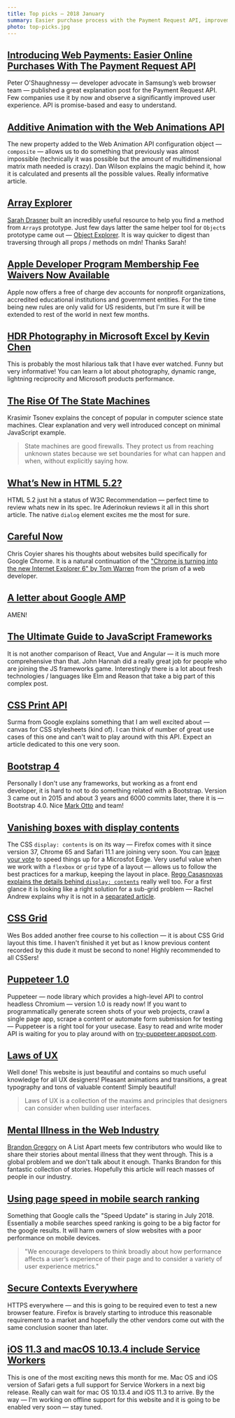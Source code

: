```yaml
---
title: Top picks — 2018 January
summary: Easier purchase process with the Payment Request API, improvements to the Web Animations API, Array & Object explorer, changes in Apple Developer Program, HDR Photography in Microsoft Excel, rise of the state machines, HTML 5.2, AMP drama, JavaScript frameworks, CSS Print API, brand new Bootstrap 4, CSS Grid by Wes Bos, laws of good UX, mobile search ranking changes, HTTPS everywhere, Safari meets Service Workers and more!
photo: top-picks.jpg
---
```


## [Introducing Web Payments: Easier Online Purchases With The Payment Request API](https://www.smashingmagazine.com/2018/01/online-purchase-payment-request-api/)

Peter O'Shaughnessy — developer advocate in Samsung’s web browser team — published a great explanation post for the Payment Request API. Few companies use it by now and observe a significantly improved user experience. API is promise-based and easy to understand.


## [Additive Animation with the Web Animations API](https://css-tricks.com/additive-animation-web-animations-api/)

The new property added to the Web Animation API configuration object — `composite` — allows us to do something that previously was almost impossible (technically it was possible but the amount of multidimensional matrix math needed is crazy). Dan Wilson explains the magic behind it, how it is calculated and presents all the possible values. Really informative article.


## [Array Explorer](https://sdras.github.io/array-explorer/)

[Sarah Drasner](https://twitter.com/sarah_edo) built an incredibly useful resource to help you find a method from `Array`s prototype. Just few days latter the same helper tool for `Object`s prototype came out — [Object Explorer](https://sdras.github.io/object-explorer/). It is way quicker to digest than traversing through all props / methods on mdn! Thanks Sarah!


## [Apple Developer Program Membership Fee Waivers Now Available](https://developer.apple.com/news/?id=01032018a)

Apple now offers a free of charge dev accounts for nonprofit organizations, accredited educational institutions and government entities. For the time being new rules are only valid for US residents, but I'm sure it will be extended to rest of the world in next few months.


## [HDR Photography in Microsoft Excel by Kevin Chen](https://youtu.be/bkQJdaGGVM8)

This is probably the most hilarious talk that I have ever watched. Funny but very informative! You can learn a lot about photography, dynamic range, lightning reciprocity and Microsoft products performance.


## [The Rise Of The State Machines](https://www.smashingmagazine.com/2018/01/rise-state-machines/)

Krasimir Tsonev explains the concept of popular in computer science state machines. Clear explanation and very well introduced concept on minimal JavaScript example. 

> State machines are good firewalls. They protect us from reaching unknown states because we set boundaries for what can happen and when, without explicitly saying how.


## [What’s New in HTML 5.2?](https://bitsofco.de/whats-new-in-html-5-2/)

HTML 5.2 just hit a status of W3C Recommendation — perfect time to review whats new in its spec. Ire Aderinokun reviews it all in this short article. The native `dialog` element excites me the most for sure.


## [Careful Now](https://css-tricks.com/careful-now/)

Chris Coyier shares his thoughts about websites build specifically for Google Chrome. It is a natural continuation of the ["Chrome is turning into the new Internet Explorer 6" by Tom Warren](https://www.theverge.com/2018/1/4/16805216/google-chrome-only-sites-internet-explorer-6-web-standards) from the prism of a web developer.


## [A letter about Google AMP](http://ampletter.org/)

AMEN!


## [The Ultimate Guide to JavaScript Frameworks](https://javascriptreport.com/the-ultimate-guide-to-javascript-frameworks/)

It is not another comparison of React, Vue and Angular — it is much more comprehensive than that. John Hannah did a really great job for people who are joining the JS frameworks game. Interestingly there is a lot about fresh technologies / languages like Elm and Reason that take a big part of this complex post.


##  [CSS Print API](https://developers.google.com/web/updates/2018/01/paintapi)

Surma from Google explains something that I am well excited about — canvas for CSS stylesheets (kind of). I can think of number of great use cases of this one and can't wait to play around with this API. Expect an article dedicated to this one very soon.


## [Bootstrap 4](http://blog.getbootstrap.com/2018/01/18/bootstrap-4/)

Personally I don't use any frameworks, but working as a front end developer, it is hard to not to do something related with a Bootstrap. Version 3 came out in 2015 and about 3 years and 6000 commits later, there it is — Bootstrap 4.0. Nice [Mark Otto](https://twitter.com/mdo) and team!


## [Vanishing boxes with display contents](https://rachelandrew.co.uk/archives/2016/01/29/vanishing-boxes-with-display-contents/)

The CSS `display: contents` is on its way — Firefox comes with it since version 37, Chrome 65 and Safari 11.1 are joining very soon. You can [leave your vote](https://wpdev.uservoice.com/forums/257854-microsoft-edge-developer/suggestions/10938981-implement-the-box-generation-keywords-from-css-dis) to speed things up for a Microsfot Edge. Very useful value when we work with a `flexbox` or `grid` type of a layout — allows us to follow the best practices for a markup, keeping the layout in place. [Rego Casasnovas explains the details behind `display: contents`](https://blogs.igalia.com/mrego/2018/01/11/display-contents-is-coming/) really well too. For a first glance it is looking like a right solution for a sub-grid problem — Rachel Andrew explains why it is not in a [separated article](https://rachelandrew.co.uk/archives/2017/07/20/why-display-contents-is-not-css-grid-layout-subgrid/).


## [CSS Grid](https://cssgrid.io/)

Wes Bos added another free course to his collection — it is about CSS Grid layout this time. I haven't finished it yet but as I know previous content recorded by this dude it must be second to none! Highly recommended to all CSSers!


## [Puppeteer 1.0](https://developers.google.com/web/tools/puppeteer/)

Puppeteer — node library which provides a high-level API to control headless Chromium — version 1.0 is ready now! If you want to programmatically generate screen shots of your web projects, crawl a single page app, scrape a content or automate form submission for testing — Puppeteer is a right tool for your usecase. Easy to read and write moder API is waiting for you to play around with on [try-puppeteer.appspot.com](https://try-puppeteer.appspot.com/).


## [Laws of UX](https://lawsofux.com/)

Well done! This website is just beautiful and contains so much useful knowledge for all UX designers! Pleasant animations and transitions, a great typography and tons of valuable content! Simply beautiful!

> Laws of UX is a collection of the maxims and principles that designers can consider when building user interfaces.


## [Mental Illness in the Web Industry](http://alistapart.com/article/mental-illness-in-the-web-industry)

[Brandon Gregory](https://twitter.com/authorbrandong) on A List Apart meets few contributors who would like to share their stories about mental illness that they went through. This is a global problem and we don't talk about it enough. Thanks Brandon for this fantastic collection of stories. Hopefully this article will reach masses of people in our industry.


## [Using page speed in mobile search ranking](https://webmasters.googleblog.com/2018/01/using-page-speed-in-mobile-search.html)

Something that Google calls the "Speed Update" is staring in July 2018. Essentially a mobile searches speed ranking is going to be a big factor for the google results. It will harm owners of slow websites with a poor performance on mobile devices. 

> "We encourage developers to think broadly about how performance affects a user’s experience of their page and to consider a variety of user experience metrics."


## [Secure Contexts Everywhere](https://blog.mozilla.org/security/2018/01/15/secure-contexts-everywhere/)

HTTPS everywhere — and this is going to be required even to test a new browser feature. Firefox is bravely starting to introduce this reasonable requirement to a market and hopefully the other vendors come out with the same conclusion sooner than later. 


## [iOS 11.3 and macOS 10.13.4 include Service Workers](https://twitter.com/rmondello/status/956256845311590400)

This is one of the most exciting news this month for me. Mac OS and iOS version of Safari gets a full support for Service Workers in a next big release. Really can wait for mac OS 10.13.4 and iOS 11.3 to arrive. By the way — I'm working on offline support for this website and it is going to be enabled very soon — stay tuned.

